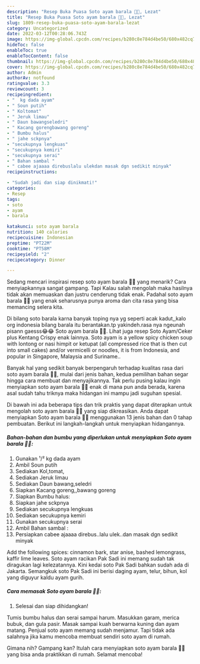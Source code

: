 ```yaml
---
description: "Resep Buka Puasa Soto ayam barala 🤭😁, Lezat"
title: "Resep Buka Puasa Soto ayam barala 🤭😁, Lezat"
slug: 1809-resep-buka-puasa-soto-ayam-barala-lezat
category: Uncategorized
date: 2022-03-12T00:28:06.743Z
image: https://img-global.cpcdn.com/recipes/b280c8e784d4be50/680x482cq70/soto-ayam-barala-foto-resep-utama.jpg
hideToc: false
enableToc: true
enableTocContent: false
thumbnail: https://img-global.cpcdn.com/recipes/b280c8e784d4be50/680x482cq70/soto-ayam-barala-foto-resep-utama.jpg
cover: https://img-global.cpcdn.com/recipes/b280c8e784d4be50/680x482cq70/soto-ayam-barala-foto-resep-utama.jpg
author: Admin
authorAv: notfound
ratingvalue: 3.3
reviewcount: 3
recipeingredient:
- "  kg dada ayam"
- " Soun putih"
- " Koltomat"
- " Jeruk limau"
- " Daun bawangseledri"
- " Kacang gorengbawang goreng"
- " Bumbu halus"
- " jahe sckpnya"
- "secukupnya lengkuas"
- "secukupnya kemiri"
- "secukupnya serai"
- " Bahan sambal "
- " cabee ajaaaa direbuslalu ulekdan masak dgn sedikit minyak"
recipeinstructions:

- "Sudah jadi dan siap dinikmati!"
categories:
- Resep
tags:
- soto
- ayam
- barala

katakunci: soto ayam barala 
nutrition: 140 calories
recipecuisine: Indonesian
preptime: "PT22M"
cooktime: "PT58M"
recipeyield: "2"
recipecategory: Dinner

---
```



Sedang mencari inspirasi resep soto ayam barala 🤭😁 yang menarik? Cara menyiapkannya sangat gampang. Tapi Kalau salah mengolah maka hasilnya tidak akan memuaskan dan justru cenderung tidak enak. Padahal soto ayam barala 🤭😁 yang enak seharusnya punya aroma dan cita rasa yang bisa memancing selera kita.


Di bilang soto barala karna banyak toping nya yg seperti acak kadut,,kalo org indonesia bilang barala itu berantakan.tp yakindeh.rasa nya ngeunah pisann gaesss😂😂 Soto ayam barala 🤭😁. Lihat juga resep Soto Ayam/Ceker plus Kentang Crispy enak lainnya. Soto ayam is a yellow spicy chicken soup with lontong or nasi himpit or ketupat (all compressed rice that is then cut into small cakes) and/or vermicelli or noodles, it is from Indonesia, and popular in Singapore, Malaysia and Suriname..

Banyak hal yang sedikit banyak berpengaruh terhadap kualitas rasa dari soto ayam barala 🤭😁, mulai dari jenis bahan, kedua pemilihan bahan segar hingga cara membuat dan menyajikannya. Tak perlu pusing kalau ingin menyiapkan soto ayam barala 🤭😁 enak di mana pun anda berada, karena asal sudah tahu triknya maka hidangan ini mampu jadi suguhan spesial.


Di bawah ini ada beberapa tips dan trik praktis yang dapat diterapkan untuk mengolah soto ayam barala 🤭😁 yang siap dikreasikan. Anda dapat menyiapkan Soto ayam barala 🤭😁 menggunakan 13 jenis bahan dan 0 tahap pembuatan. Berikut ini langkah-langkah untuk menyiapkan hidangannya.

<!--inarticleads1-->

##### Bahan-bahan dan bumbu yang diperlukan untuk menyiapkan Soto ayam barala 🤭😁:

1. Gunakan  ¹/² kg dada ayam
1. Ambil  Soun putih
1. Sediakan  Kol,tomat,
1. Sediakan  Jeruk limau
1. Sediakan  Daun bawang,seledri
1. Siapkan  Kacang goreng,,bawang goreng
1. Siapkan  Bumbu halus:
1. Siapkan  jahe sckpnya
1. Sediakan secukupnya lengkuas
1. Sediakan secukupnya kemiri
1. Gunakan secukupnya serai
1. Ambil  Bahan sambal :
1. Persiapkan  cabee ajaaaa direbus..lalu ulek..dan masak dgn sedikit minyak


Add the following spices: cinnamon bark, star anise, bashed lemongrass, kaffir lime leaves. Soto ayam racikan Pak Sadi ini memang sudah tak diragukan lagi kelezatannya. Kini kedai soto Pak Sadi bahkan sudah ada di Jakarta. Semangkuk soto Pak Sadi ini berisi daging ayam, telur, bihun, kol yang diguyur kaldu ayam gurih. 

<!--inarticleads2-->

##### Cara memasak Soto ayam barala 🤭😁:


1. Selesai dan siap dihidangkan!

Tumis bumbu halus dan serai sampai harum. Masukkan garam, merica bubuk, dan gula pasir. Masak sampai kuah berwarna kuning dan ayam matang. Penjual soto ayam memang sudah menjamur. Tapi tidak ada salahnya jika kamu mencoba membuat sendiri soto ayam di rumah. 

Gimana nih? Gampang kan? Itulah cara menyiapkan soto ayam barala 🤭😁 yang bisa anda praktikkan di rumah. Selamat mencoba!
